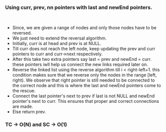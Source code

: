 ### Using curr, prev, nn pointers with last and newEnd pointers.
​
- Since, we are given a range of nodes and only those nodes have to be reversed.
- We just need to extend the reversal algorithm.
- Initially, curr is at head and prev is at NULL.
- Till curr does not reach the left node, keep updating the prev and curr pointers to curr and curr->next respectively.
- After this take two extra pointers say last = prev and newEnd = curr. these pointers iwll help us connect the new links required later on.
- Reverse the linked list using the reverse algorithm till i < right-left+1. this condition makes sure that we reverse only the nodes in the range [left, right). We observe that right pointer is still needed to be connected to the correct node and this is where the last and newEnd pointers come to the rescue.
- Connect the last pointer's next to prev if last is not NULL and newEnd pointer's next to curr. This ensures that proper and correct connections are made.
- Else return prev.
​
### TC -> O(N) and SC -> O(1)
​